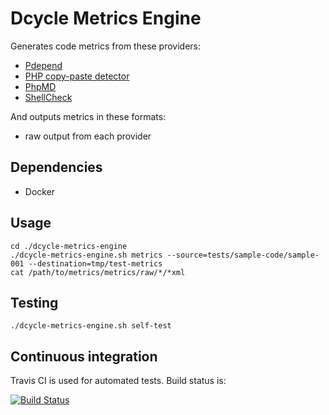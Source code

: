 Dcycle Metrics Engine
=====

Generates code metrics from these providers:

 * [Pdepend](https://pdepend.org)
 * [PHP copy-paste detector](https://github.com/sebastianbergmann/phpcpd)
 * [PhpMD](https://phpmd.org)
 * [ShellCheck](https://github.com/koalaman/shellcheck)

And outputs metrics in these formats:

 * raw output from each provider

Dependencies
-----

 * Docker

Usage
-----

    cd ./dcycle-metrics-engine
    ./dcycle-metrics-engine.sh metrics --source=tests/sample-code/sample-001 --destination=tmp/test-metrics
    cat /path/to/metrics/metrics/raw/*/*xml

Testing
-----

    ./dcycle-metrics-engine.sh self-test

Continuous integration
-----

Travis CI is used for automated tests. Build status is:

[![Build Status](https://travis-ci.org/alberto56/dcycle-metrics-engine.svg?branch=master)](https://travis-ci.org/alberto56/dcycle-metrics-engine)

